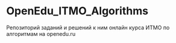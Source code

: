 # OpenEdu_ITMO_Algorithms
Репозиторий заданий и решений к ним онлайн курса ИТМО по алгоритмам на openedu.ru
